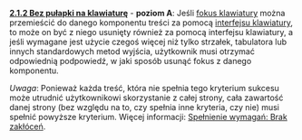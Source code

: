 [**2.1.2 Bez pułapki na klawiaturę**](https://wcag.lepszyweb.pl/#no-keyboard-trap) - **poziom A**: Jeśli <a href="#" data-toggle="tooltip" data-original-title="{{site.data.glossary.fokus_klawiatury | strip_html | replace: '*', ''}}">fokus klawiatury</a> można przemieścić do danego komponentu treści za pomocą <a href="#" data-toggle="tooltip" data-original-title="{{site.data.glossary.interfejs_klawiaturowy | strip_html | replace: '*', ''}}">interfejsu klawiatury</a>, to może on być z niego usunięty również za pomocą interfejsu klawiatury, a jeśli wymagane jest użycie czegoś więcej niż tylko strzałek, tabulatora lub innych standardowych metod wyjścia, użytkownik musi otrzymać odpowiednią podpowiedź, w jaki sposób usunąć fokus z danego komponentu.

*Uwaga*: Ponieważ każda treść, która nie spełnia tego kryterium sukcesu może utrudnić użytkownikowi skorzystanie z całej strony, cała zawartość danej strony (bez względu na to, czy spełnia inne kryteria, czy nie) musi spełnić powyższe kryterium. Więcej informacji: [Spełnienie wymagań: Brak zakłóceń](#525-brak-zakłóceń).